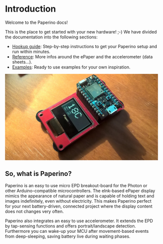 # Introduction

Welcome to the Paperino docs!

This is the place to get started with your new hardware! ;-) We have divided the documentation into the following sections:

* [Hookup guide](https://robpo.github.io/Paperino/): Step-by-step instructions to get your Paperino setup and run within minutes.
* [Reference](refEPD.md): More infos around the ePaper and the accelerometer (data sheets…).
* [Examples](exampleHelloWorld.md): Ready to use examples for your own inspiration.

![Paperino for Particle Photon](docs/img/screenshot.jpg)

## So, what is Paperino?

Paperino is an easy to use micro EPD breakout-board for the Photon or other Arduino-compatible microcontrollers. The eInk-based ePaper display mimics the appearance of natural paper and is capable of holding text and images indefinitely, even without electricity. This makes Paperino perfect for your next battery-driven, connected project where the display content does not changes very often.

Paperino also integrates an easy to use accelerometer. It extends the EPD by tap-sensing functions and offers portrait/landscape detection. Furthermore you can wake-up your MCU after movement-based events from deep-sleeping, saving battery live during waiting phases.